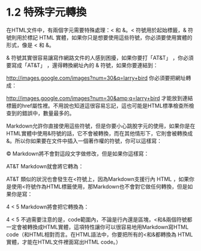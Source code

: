 # 1.2 特殊字元轉換

在HTML文件中，有兩個字元需要特殊處理：\< 和 \&。\< 符號用於起始標籤，\& 符號則用於標記 HTML 實體，如果你只是想要使用這些符號，你必須要使用實體的形式，像是 &lt; 和 &amp;。

& 符號其實很容易讓寫作網路文件的人感到困擾，如果你要打「AT&T」 ，你必須要寫成「AT&amp;T」 ，還得轉換網址內的 & 符號，如果你要連結到：

http://images.google.com/images?num=30&q=larry+bird
你必須要把網址轉成：

http://images.google.com/images?num=30&amp;q=larry+bird
才能放到連結標籤的href屬性裡。不用說也知道這很容易忘記，這也可能是HTML標準檢查所檢查到的錯誤中，數量最多的。

Markdown允許你直接使用這些符號，但是你要小心跳脫字元的使用，如果你是在HTML實體中使用&符號的話，它不會被轉換，而在其他情形下，它則會被轉換成&amp;。所以你如果要在文件中插入一個著作權的符號，你可以這樣寫：

&copy;
Markdown將不會對這段文字做修改，但是如果你這樣寫：

AT&T
Markdown就會將它轉為：

AT&amp;T
類似的狀況也會發生在<符號上，因為Markdown支援行內 HTML ，如果你是使用<符號作為HTML標籤使用，那Markdown也不會對它做任何轉換，但是如果你是寫：

4 < 5
Markdown將會把它轉換為：

4 &lt; 5
不過需要注意的是，code範圍內，不論是行內還是區塊，<和&兩個符號都一定會被轉換成HTML實體，這項特性讓你可以很容易地用Markdown寫HTML code（和HTML相對而言。在HTML語法中，你要把所有的<和&都轉換為 HTML實體，才能在HTML文件裡面寫出HTML code。）
